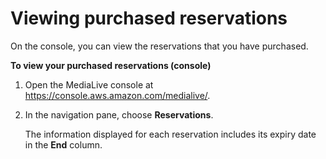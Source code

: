 # Viewing purchased reservations<a name="view-reservations"></a>

On the console, you can view the reservations that you have purchased\. 

**To view your purchased reservations \(console\)**

1. Open the MediaLive console at [https://console\.aws\.amazon\.com/medialive/](https://console.aws.amazon.com/medialive/)\.

1. In the navigation pane, choose **Reservations**\. 

   The information displayed for each reservation includes its expiry date in the **End** column\. 